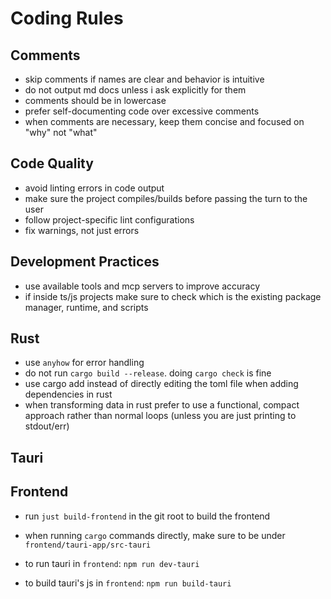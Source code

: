 # Coding Rules

## Comments

- skip comments if names are clear and behavior is intuitive
- do not output md docs unless i ask explicitly for them
- comments should be in lowercase
- prefer self-documenting code over excessive comments
- when comments are necessary, keep them concise and focused on "why" not "what"

## Code Quality

- avoid linting errors in code output
- make sure the project compiles/builds before passing the turn to the user
- follow project-specific lint configurations
- fix warnings, not just errors

## Development Practices

- use available tools and mcp servers to improve accuracy
- if inside ts/js projects make sure to check which is the existing package manager, runtime, and scripts

## Rust

- use `anyhow` for error handling
- do not run `cargo build --release`. doing `cargo check` is fine
- use cargo add instead of directly editing the toml file when adding dependencies in rust
- when transforming data in rust prefer to use a functional, compact approach rather than normal loops (unless you are just printing to stdout/err)

## Tauri

## Frontend
- run `just build-frontend` in the git root to build the frontend

- when running `cargo` commands directly, make sure to be under `frontend/tauri-app/src-tauri`
- to run tauri in `frontend`: `npm run dev-tauri`
- to build tauri's js in `frontend`: `npm run build-tauri`
